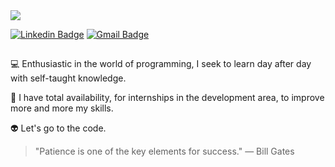 
<img align="center" src="https://imgur.com/RCjgNiI.png"/>


[![Linkedin Badge](https://img.shields.io/badge/-Felipe%20Diniz-orange?style=flat-square&logo=Linkedin&logoColor=black&link=https://www.linkedin.com/in/diego-schell-fernandes/)](https://www.linkedin.com/in/felipe-ribeiro-diniz/) 
[![Gmail Badge](https://img.shields.io/badge/-dinizdevmaster@gmail.com-orange?style=flat-square&logo=Gmail&logoColor=black&link=mailto:dinizdevmaster@gmail.com)](mailto:dinizdevmaster@gmail.com)


##

💻  Enthusiastic in the world of programming, I seek to learn day after day with self-taught knowledge.

🏢  I have total availability, for internships in the development area, to improve more and more my skills.

👽  Let's go to the code.

> "Patience is one of the key elements for success."
― Bill Gates
